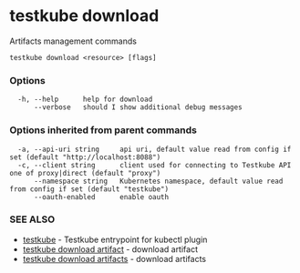 # testkube download

Artifacts management commands

```
testkube download <resource> [flags]
```

### Options

```
  -h, --help      help for download
      --verbose   should I show additional debug messages
```

### Options inherited from parent commands

```
  -a, --api-uri string     api uri, default value read from config if set (default "http://localhost:8088")
  -c, --client string      client used for connecting to Testkube API one of proxy|direct (default "proxy")
      --namespace string   Kubernetes namespace, default value read from config if set (default "testkube")
      --oauth-enabled      enable oauth
```

### SEE ALSO

* [testkube](testkube.md)	 - Testkube entrypoint for kubectl plugin
* [testkube download artifact](testkube_download_artifact.md)	 - download artifact
* [testkube download artifacts](testkube_download_artifacts.md)	 - download artifacts

